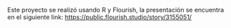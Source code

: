 Este proyecto se realizó usando R y Flourish, la presentación se encuentra en el siguiente link:
https://public.flourish.studio/story/3155051/
